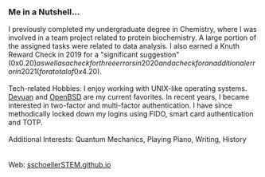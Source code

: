 ### Me in a Nutshell...

<!--
**sschoellerSTEM/sschoellerSTEM** is a ✨ _special_ ✨ repository because its `README.md` (this file) appears on your GitHub profile.

Here are some ideas to get you started:

- 🔭 I’m currently working on ...
- 🌱 I’m currently learning ...
- 👯 I’m looking to collaborate on ...
- 🤔 I’m looking for help with ...
- 💬 Ask me about ...
- 📫 How to reach me: ...
- 😄 Pronouns: ...
- ⚡ Fun fact: ...
-->
I previously completed my undergraduate degree in Chemistry, where I was involved in a team project related to protein biochemistry. A large portion of the assigned tasks were related to data analysis. I also earned a Knuth Reward Check in 2019 for a "significant suggestion" (0x$0.20) as well as a check for three errors in 2020 and a check for an additional error in 2021 (for a total of 0x$4.20).<br />
<br />
Tech-related Hobbies: I enjoy working with UNIX-like operating systems. <a href="https://devuan.org/">Devuan</a> and <a href="https://www.openbsd.org/">OpenBSD</a> are my current favorites. In recent years, I became interested in two-factor and multi-factor authentication. I have since methodically locked down my logins using FIDO, smart card authentication and TOTP. 
<br />
<br />
Additional Interests: Quantum Mechanics, Playing Piano, Writing, History
<br />
<br />
<br />
Web: <a href="https://sschoellerSTEM.github.io">sschoellerSTEM.github.io</a>
